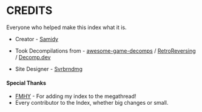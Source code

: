 # CREDITS

Everyone who helped make this index what it is.

- Creator - [Samidy](https://samidy.com)

- Took Decompilations from - [awesome-game-decomps](https://github.com/CharlotteCross1998/awesome-game-decompilations) / [RetroReversing](https://www.retroreversing.com/source-code/decompiled-retail-console-games) / [Decomp.dev](https://decomp.dev)

- Site Designer - [Svrbrndmg](https://linktr.ee/svrbrndmg)

#### Special Thanks
* [FMHY](https://fmhy.net) - For adding my index to the megathread!
* Every contributor to the Index, whether big changes or small.
